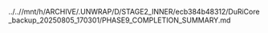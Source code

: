 ../..//mnt/h/ARCHIVE/.UNWRAP/D/STAGE2_INNER/ecb384b48312/DuRiCore_backup_20250805_170301/PHASE9_COMPLETION_SUMMARY.md
